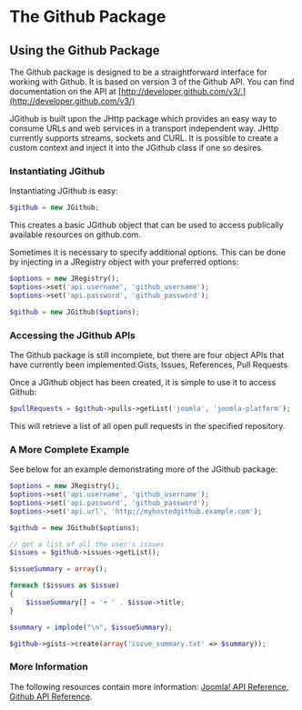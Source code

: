 # The Github Package

## Using the Github Package

The Github package is designed to be a straightforward interface for
working with Github. It is based on version 3 of the Github API. You can
find documentation on the API at
[http://developer.github.com/v3/.](http://developer.github.com/v3/)

JGithub is built upon the JHttp package which provides an easy way to
consume URLs and web services in a transport independent way. JHttp
currently supports streams, sockets and CURL. It is possible to create a
custom context and inject it into the JGithub class if one so desires.

### Instantiating JGithub

Instantiating JGithub is easy:

```php
$github = new JGithub;
```

This creates a basic JGithub object that can be used to access
publically available resources on github.com.

Sometimes it is necessary to specify additional options. This can be
done by injecting in a JRegistry object with your preferred options:

```php
$options = new JRegistry();
$options->set('api.username', 'github_username');
$options->set('api.password', 'github_password');

$github = new JGithub($options);
```

### Accessing the JGithub APIs

The Github package is still incomplete, but there are four object APIs
that have currently been implemented:Gists, Issues, References, Pull
Requests

Once a JGithub object has been created, it is simple to use it to access
Github:

```php
$pullRequests = $github->pulls->getList('joomla', 'joomla-platform');
```

This will retrieve a list of all open pull requests in the specified
repository.

### A More Complete Example

See below for an example demonstrating more of the JGithub package:

```php
$options = new JRegistry();
$options->set('api.username', 'github_username');
$options->set('api.password', 'github_password');
$options->set('api.url', 'http://myhostedgithub.example.com');

$github = new JGithub($options);

// get a list of all the user's issues
$issues = $github->issues->getList();

$issueSummary = array();

foreach ($issues as $issue)
{
	$issueSummary[] = '+ ' . $issue->title;
}

$summary = implode("\n", $issueSummary);

$github->gists->create(array('issue_summary.txt' => $summary));
```

### More Information

The following resources contain more information:  [Joomla! API
Reference](http://api.joomla.org), [Github API
Reference](http://developer.github.com).
